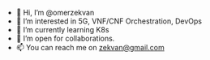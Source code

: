 - 👋 Hi, I’m @omerzekvan
- 👀 I’m interested in 5G, VNF/CNF Orchestration, DevOps
- 🌱 I’m currently learning K8s
- 💞️ I’m open for collaborations.
- 📫 You can reach me on zekvan@gmail.com

<!---
omerzekvan/omerzekvan is a ✨ special ✨ repository because its `README.md` (this file) appears on your GitHub profile.
You can click the Preview link to take a look at your changes.
--->
